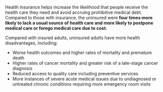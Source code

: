 Health insurance helps increase the likelihood that people receive the health care they need and avoid accruing prohibitive medical debt. Compared to those with insurance, the uninsured were **four times more likely to lack a usual source of health care and more likely to postpone medical care or forego medical care due to cost.**

Compared with insured adults, uninsured adults have more health disadvantages, including:

* Worse health outcomes and higher rates of mortality and premature death
* Higher rates of cancer mortality and greater risk of a late-stage cancer diagnosis
* Reduced access to quality care including preventive services
* More instances of severe acute medical issues due to undiagnosed or untreated chronic conditions requiring more emergency room visits
